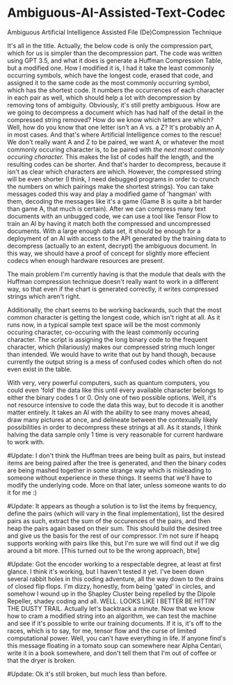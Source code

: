 # Ambiguous-AI-Assisted-Text-Codec
Ambiguous Artificial Intelligence Assisted File (De)Compression Technique


It's all in the title. Actually, the below code is only the compression part, which for us is simpler than the decompression part. The code was written using GPT 3.5, and what it does is generate a Huffman Compression Table, but a modified one. How I modified it is, I had it take the least commonly occurring symbols, which have the longest code, erased that code, and assigned it to the same code as the most commonly occurring symbol, which has the shortest code. It numbers the occurrences of each character in each pair as well, which should help a lot with decompression by removing tons of ambiguity. Obviously, it's still pretty ambiguous. How are we going to decompress a document which has had half of the detail in the compressed string removed? How do we know which letters are which? Well, how do you know that one letter isn't an A vs. a Z? It's probably an A, in most cases. And that's where Artificial Intelligence comes to the rescue! We don't really want A and Z to be paired, we want A, or whatever the most commonly occuring character is, to be paired with *the next most commonly occuring character.* This makes the list of codes half the length, and the resulting codes can be shorter. And that's harder to decompress, because it isn't as clear which characters are which. However, the compressed string will be even shorter (I think, I need debugged programs in order to crunch the numbers on which pairings make the shortest strings). You can take messages coded this way and play a modified game of 'hangman' with them, decoding the messages like it's a game (Game B is quite a bit harder than game A, that much is certain). After we can compress many text documents with an unbugged code, we can use a tool like Tensor Flow to train an AI by having it match both the compressed and uncompressed documents. With a large enough data set, it should be enough for a deployment of an AI with access to the API generated by the training data to decompress (actually to an extent, decrypt) the ambiguous document. In this way, we should have a proof of concept for slightly more effecient codecs when enough hardware resources are present. 

The main problem I'm currently having is that the module that deals with the Huffman compression technique doesn't really want to work in a different way, so that even if the chart is generated correctly, it writes compressed strings which aren't right. 

Additionally, the chart seems to be working backwards, such that the most common character is getting the longest code, which isn't right at all. As it runs now, in a typical sample text space will be the most commonly occuring character, co-occuring with the least commonly occuring character. The script is assigning the long binary code to the frequent character, which (hilariously) makes our compressed string much longer than intended. We would have to write that out by hand though, because currently the output string is a mess of confused codes which often do not even exist in the table.

With very, very powerful computers, such as quantum computers, you could even 'fold' the data like this until every available character belongs to either the binary codes 1 or 0. Only one of two possible options. Well, it's not resource intensive to code the data this way, but to decode it is another matter entirely. It takes an AI with the ability to see many moves ahead, draw many pictures at once, and delineate between the contexually likely possibilities in order to decompress these strings at all. As it stands, I think halving the data sample only 1 time is very reasonable for current hardware to work with. 

#Update: I don't think the Huffman trees are being built as pairs, but instead items are being paired after the tree is generated, and then the binary codes are being mashed together in some strange way which is misleading to someone without experience in these things. It seems that we'll have to modify the underlying code. More on that later, unless someone wants to do it for me :)

#Update: It appears as though a solution is to list the items by frequency, define the pairs (which will vary in the final implementation), list the desired pairs as such, extract the sum of the occurences of the pairs, and then heap the pairs again based on their sum. This should build the desired tree and give us the basis for the rest of our compressor. I'm not sure if heapq supports working with pairs like this, but I'm sure we will find out if we dig around a bit more. [This turned out to be the wrong approach, btw]



#Update: Got the encoder working to a respectable degree, at least at first glance. I think it's working, but I haven't tested it yet. I've been down several rabbit holes in this coding adventure, all the way down to the drains of closed flip flops. I'm dizzy, honestly, from being 'gated' in circles, and somehow I wound up in the Shapley Cluster being repelled by the Dipole Repeller, shadey coding and all. WELL. LOOKS LIKE I BETTER BE HITTIN' THE DUSTY TRAIL. Actually let's backtrack a minute. Now that we know how to cram a modified string into an algorithm, we can test the machine and see if it's possible to write our training documents. If it is, it's off to the races, which is to say, for me, tensor flow and the curse of limited computational power. Well, you can't have everything in life. If anyone find's this message floating in a tomato soup can somewhere near Alpha Centari, write it in a book somewhere, and don't tell them that I'm out of coffee or that the dryer is broken.

#Update: Ok it's still broken, but much less than before.
